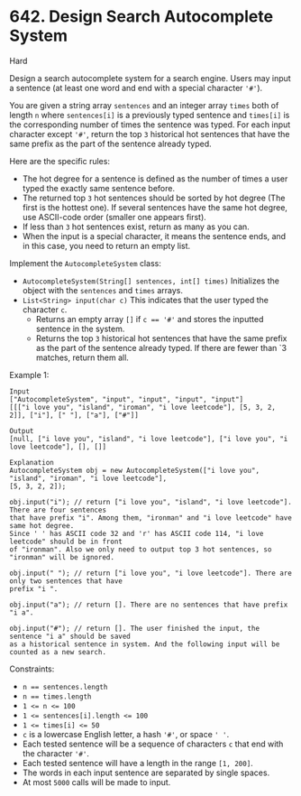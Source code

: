# 642. Design Search Autocomplete System

Hard

Design a search autocomplete system for a search engine. Users may input a sentence (at least one 
word and end with a special character `'#'`).

You are given a string array `sentences` and an integer array `times` both of length `n` where 
`sentences[i]` is a previously typed sentence and `times[i]` is the corresponding number of times 
the sentence was typed. For each input character except `'#'`, return the top `3` historical hot 
sentences that have the same prefix as the part of the sentence already typed.

Here are the specific rules:

* The hot degree for a sentence is defined as the number of times a user typed the exactly same 
  sentence before.
* The returned top `3` hot sentences should be sorted by hot degree (The first is the hottest one). 
  If several sentences have the same hot degree, use ASCII-code order (smaller one appears first).
* If less than `3` hot sentences exist, return as many as you can.
* When the input is a special character, it means the sentence ends, and in this case, you need to 
  return an empty list.
  
Implement the `AutocompleteSystem` class:

* `AutocompleteSystem(String[] sentences, int[] times)` Initializes the object with the `sentences`
    and `times` arrays.
* `List<String> input(char c)` This indicates that the user typed the character `c`.
    * Returns an empty array `[]` if `c == '#'` and stores the inputted sentence in the system.
    * Returns the top `3` historical hot sentences that have the same prefix as the part of the 
      sentence already typed. If there are fewer than `3 matches, return them all.


Example 1:
```
Input
["AutocompleteSystem", "input", "input", "input", "input"]
[[["i love you", "island", "iroman", "i love leetcode"], [5, 3, 2, 2]], ["i"], [" "], ["a"], ["#"]]

Output
[null, ["i love you", "island", "i love leetcode"], ["i love you", "i love leetcode"], [], []]

Explanation
AutocompleteSystem obj = new AutocompleteSystem(["i love you", "island", "iroman", "i love leetcode"], 
[5, 3, 2, 2]);

obj.input("i"); // return ["i love you", "island", "i love leetcode"]. There are four sentences 
that have prefix "i". Among them, "ironman" and "i love leetcode" have same hot degree. 
Since ' ' has ASCII code 32 and 'r' has ASCII code 114, "i love leetcode" should be in front 
of "ironman". Also we only need to output top 3 hot sentences, so "ironman" will be ignored.

obj.input(" "); // return ["i love you", "i love leetcode"]. There are only two sentences that have 
prefix "i ".

obj.input("a"); // return []. There are no sentences that have prefix "i a".

obj.input("#"); // return []. The user finished the input, the sentence "i a" should be saved 
as a historical sentence in system. And the following input will be counted as a new search.
```

Constraints:

* `n == sentences.length`
* `n == times.length`
* `1 <= n <= 100`
* `1 <= sentences[i].length <= 100`
* `1 <= times[i] <= 50`
* `c` is a lowercase English letter, a hash `'#'`, or space `' '`.
* Each tested sentence will be a sequence of characters `c` that end with the character `'#'`.
* Each tested sentence will have a length in the range `[1, 200]`.
* The words in each input sentence are separated by single spaces.
* At most `5000` calls will be made to input.